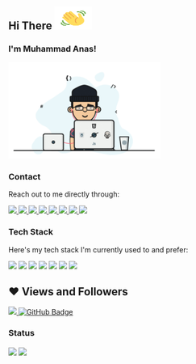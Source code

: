 <h2> Hi There
    <img src="https://github.com/codewithowais/codewithowais/blob/master/wave.gif" 
         alt="Waving hand animated gif"
         height="45"
         width="75" />
  </h2><h3> I'm Muhammad Anas!
</h3>
<div>
 <img src="https://github.com/codewithowais/codewithowais/blob/master/coding.gif" width="60%"  loop=infinite></div>


### Contact

Reach out to me directly through:

<a href="https://www.linkedin.com/in/muhammadanasdev/" target="_blank">
    <img src="https://img.shields.io/badge/LinkedIn-0077B5?style=for-the-badge&logo=linkedin&logoColor=white" />
</a>

<a href="https://twitter.com//" target="_blank">
    <img src="https://img.shields.io/badge/Twitter-1DA1F2?style=for-the-badge&logo=twitter&logoColor=white" />
</a>

<a href="https://wa.me/923423004488/" target="_blank">
    <img src="https://img.shields.io/badge/WhatsApp-25D366?style=for-the-badge&logo=whatsapp&logoColor=white" />
</a>

<a href="https://www.facebook.com/meezaab" target="_blank">
    <img src="https://img.shields.io/badge/Facebook-1877F2?style=for-the-badge&logo=facebook&logoColor=white" />
</a>

<a href="https://www.facebook.com/messages/t/meezaab/" target="_blank">
    <img src="https://img.shields.io/badge/Messenger-00B2FF?style=for-the-badge&logo=messenger&logoColor=white" />
</a>

<a href="https://www.youtube.com/@darksurfer9735" target="_blank">
    <img src="https://img.shields.io/badge/YouTube-FF0000?style=for-the-badge&logo=youtube&logoColor=white" />
</a>

<a href="mailto:darkxsurfer@gmail.com" target="_blank">
    <img src="https://img.shields.io/badge/Gmail-D14836?style=for-the-badge&logo=gmail&logoColor=white" />
</a>

<a href="https://medium.com/@darkxurfer" target="_blank">
    <img src="https://img.shields.io/badge/Medium-12100E?style=for-the-badge&logo=medium&logoColor=white" />
</a>



### Tech Stack

Here's my tech stack I'm currently used to and prefer:

<div>
  <img src="https://img.shields.io/badge/HTML5-E34F26?style=for-the-badge&logo=html5&logoColor=white" />
  <img src="https://img.shields.io/badge/CSS3-1572B6?style=for-the-badge&logo=css3&logoColor=white" />
  <img src="https://img.shields.io/badge/Dart-0175C2?style=for-the-badge&logo=dart&logoColor=white" />
  <img src="https://img.shields.io/badge/Flutter-02569B?style=for-the-badge&logo=flutter&logoColor=white" />
  <img src="https://img.shields.io/badge/Python-3776AB?style=for-the-badge&logo=python&logoColor=white" />
  <img src="https://img.shields.io/badge/Material--UI-0081CB?style=for-the-badge&logo=material-ui&logoColor=white" />
  <img src="https://img.shields.io/badge/Node.js-43853D?style=for-the-badge&logo=node.js&logoColor=white" />
<div>

    
## ❤ Views and Followers
    
<a href="https://github.com/Meghna-DAS/github-profile-views-counter">
    <img src="https://komarev.com/ghpvc/?username=Anashabib12">
</a>
<a href="https://github.com/Anashabib12?tab=followers"><img src="https://img.shields.io/github/followers/codewithowais?label=Followers&style=social" alt="GitHub Badge"></a> 
    
    
### Status
    

<img align="center" src="https://github-readme-stats.vercel.app/api?username=DarkxSurfer&theme=dark&count_private=true&show_icons=true" />
<img align="center" src="https://github-readme-stats.vercel.app/api/top-langs/?username=DarkxSurfer&layout=compact&theme=dark&langs_count=50" />

    
